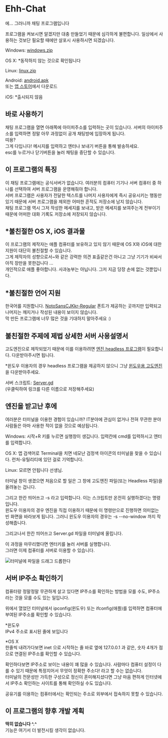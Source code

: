 # Ehh-Chat
에... 그러니까 채팅 프로그램입니다

프로그램을 켜보시면 알겠지만 대충 만들었기 때문에 심각하게 불편합니다. 일상에서 사용하는 것보단 필요할 때에만 살포시 사용하시면 되겠습니다.

Windows: [windows.zip](https://github.com/is2you2/ehh_chat/raw/master/exports/ehh_chat_windows.zip)

OS X: *동작하지 않는 것으로 확인됩니다

Linux: [linux.zip](https://github.com/is2you2/ehh_chat/raw/master/exports/ehh_chat_linux.zip)

Android: [android.apk](https://github.com/is2you2/ehh_chat/raw/master/exports/simple_chatting.apk)
<br>또는 [앱 스토어](https://play.google.com/store/apps/details?id=org.pjcone.ehhchat)에서 다운로드

iOS: *출시되지 않음

## 바로 사용하기
채팅 프로그램을 열면 아래쪽에 아이피주소를 입력하는 곳이 있습니다. 서버의 아이피주소를 입력하면 정말 아무 과정없이 공개 채팅방에 입장하게 됩니다.
<br>띠용?
<br>그게 다입니다! 메시지를 입력하고 엔터나 보내기 버튼을 통해 발송하세요.
<br>esc를 누르거나 닫기버튼을 눌러 채팅을 중단할 수 있습니다.

## 이 프로그램의 특징
이 채팅 프로그램에는 공식서버가 없습니다. 여러분의 컴퓨터 기기나 서버 컴퓨터 중 하나를 선택하여 서버 프로그램을 운영해줘야 합니다.
<br>서버 프로그램은 사용자가 전달한 텍스트를 나머지 사용자에게 즉시 공유시키는 행동만 있기 때문에 서버 프로그램을 제외한 어떠한 흔적도 저장소에 남지 않습니다.
<br>채팅 프로그램 역시 그저 작성한 메세지를 보내고, 받은 메세지를 보여주는게 전부이기 때문에 어떠한 대화 기록도 저장소에 저장되지 않습니다.

## *불친절한 OS X, iOS 결과물
이 프로그램의 제작자는 애플 컴퓨터를 보유하고 있지 않기 때문에 OS X와 iOS에 대한 지원이 대단히 불친절할 수 있습니다.<br>그게 제작자의 성향으로서~와 같은 강력한 의견 표출같은건 아니고 그냥 기기가 비싸서 아직 장만을 못한겁니다 ...<br>
개인적으로 애플 좋아합니다. 사과농부는 아닙니다. 그저 지금 당장 손에 없는 것뿐입니다.

## *불친절한 언어 지원
한국어를 지원합니다. [NotoSansCJKkr-Regular](https://www.google.com/get/noto/#sans-kore) 폰트가 제공하는 곳까지만 입력되고 나머지는 깨지거나 작성된 내용이 보이지 않습니다.<br>막 만든 프로그램에 너무 많은 것을 기대하지 말아주세요 :)

## 불친절한 주제에 제법 상세한 서버 사용설명서
고도엔진으로 제작되었기 때문에 이를 이용하려면 [엔진 headless 프로그램](https://godotengine.org/download/server)이 필요합니다. 다운받아주시면 됩니다.

*윈도우 이용자의 경우 headless 프로그램을 제공하지 않으니 그냥 [윈도우용 고도엔진](https://godotengine.org/download/windows)을 다운받아주세요.

서버 스크립트: [Server.gd](https://github.com/is2you2/ehh_chat/raw/master/server_side/Server.gd)
<br>(우클릭하여 링크를 다른 이름으로 저장해주세요)

## 엔진을 받고난 후에
여러분은 터미널을 이용한 경험이 있습니까? IT분야에 관심이 없거나 전혀 무관한 분야 사람들은 아마 사용한 적이 없을 것으로 예상됩니다.

Windows: 시작+R 키를 누르면 실행창이 생깁니다. 입력칸에 cmd를 입력하시고 엔터를 입력합니다.

OS X: 앱 검색어로 Terminal을 치면 네모난 검정색 아이콘의 터미널을 찾을 수 있습니다. 런처-유틸리티에 있던 걸로 기억합니다.

Linux: 모르면 안됩니다 선생님.

터미널 창이 생겼으면 처음으로 할 일은 그 창에 고도엔진 파일(또는 Headless 파일)을 올려놓는 겁니다.

그리고 한칸 띄어쓰고 -s 라고 입력합니다. 이는 스크립트만 온전히 실행하겠다는 명령입니다.
<br>윈도우 이용자의 경우 엔진을 직접 이용하기 때문에 이 명령만으로 진행하면 의미없는 빈 화면을 바라보게 됩니다. 그러니 윈도우 이용자의 경우는 -s --no-window 까지 작성해줍니다.

그리고나서 한칸 띄어쓰고 Server.gd 파일을 터미널에 올립니다.

이 과정을 마무리했다면 엔터키를 눌러 서버를 실행합니다.
<br>그러면 이제 컴퓨터를 서버로 이용할 수 있습니다.

![터미널에 파일을 드래그 드롭한다](./documentation_images/server.gif)

## 서버 IP주소 확인하기
컴퓨터랑 정말정말 무관하게 살고 있다면 IP주소를 확인하는 방법을 모를 수도, IP주소라는 것을 모를 수도 있는 일입니다.

위에서 열었던 터미널에서 ipconfig(윈도우) 또는 ifconfig(애플)를 입력하면 컴퓨터에 부여된 IP주소를 확인할 수 있습니다.

*윈도우
<br>IPv4 주소로 표시된 줄에 보입니다

*OS X
<br>한줄씩 내려가다보면 
inet 으로 시작하는 줄 바로 옆에 127.0.0.1 과 같은, 숫자 4개가 점으로 연결된 
IP주소를 확인할 수 있습니다.

확인하다보면 IP주소로 보이는 내용이 꽤 많을 수 있습니다. 사람마다 컴퓨터 설정이 다를 수 있기 때문에 특정지어서 무엇이 정확한 주소다! 라고 할 수는 없습니다.
<br>터미널의 전문성만 가득한 구성으로 정신이 혼미해지셨다면 그냥 마음 편하게 인터넷에서 IP주소 확인하는 사이트를 통해 확인하실 수도 있습니다.

공유기를 이용하는 컴퓨터에서는 확인되는 주소로 외부에서 접속하지 못할 수 있습니다.

## 이 프로그램의 향후 개발 계획
**딱히 없습니다 ^.^**
<br>기능은 여기서 더 발전시킬 생각이 없습니다.
